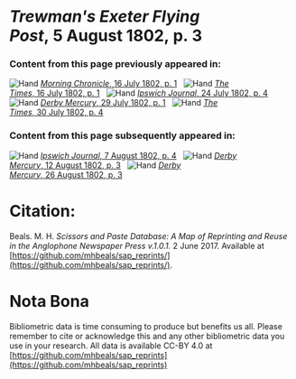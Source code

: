 # *Trewman's Exeter Flying Post*, 5 August 1802, p. 3  
  
### Content from this page previously appeared in:  
![Hand](http://scissorsandpaste.net/wp-content/uploads/2017/06/smallhandpointer.png) [*Morning Chronicle*, 16 July 1802, p. 1](https://mhbeals.github.io/sap_html/Morning-Chronicle/Morning-Chronicle-16-July-1802-p-1)  
![Hand](http://scissorsandpaste.net/wp-content/uploads/2017/06/smallhandpointer.png) [*The Times*, 16 July 1802, p. 1](https://mhbeals.github.io/sap_html/The-Times/The-Times-16-July-1802-p-1)  
![Hand](http://scissorsandpaste.net/wp-content/uploads/2017/06/smallhandpointer.png) [*Ipswich Journal*, 24 July 1802, p. 4](https://mhbeals.github.io/sap_html/Ipswich-Journal/Ipswich-Journal-24-July-1802-p-4)  
![Hand](http://scissorsandpaste.net/wp-content/uploads/2017/06/smallhandpointer.png) [*Derby Mercury*, 29 July 1802, p. 1](https://mhbeals.github.io/sap_html/Derby-Mercury/Derby-Mercury-29-July-1802-p-1)  
![Hand](http://scissorsandpaste.net/wp-content/uploads/2017/06/smallhandpointer.png) [*The Times*, 30 July 1802, p. 4](https://mhbeals.github.io/sap_html/The-Times/The-Times-30-July-1802-p-4)  
  
### Content from this page subsequently appeared in:  
![Hand](http://scissorsandpaste.net/wp-content/uploads/2017/06/smallhandpointer.png) [*Ipswich Journal*, 7 August 1802, p. 4](https://mhbeals.github.io/sap_html/Ipswich-Journal/Ipswich-Journal-7-August-1802-p-4)  
![Hand](http://scissorsandpaste.net/wp-content/uploads/2017/06/smallhandpointer.png) [*Derby Mercury*, 12 August 1802, p. 3](https://mhbeals.github.io/sap_html/Derby-Mercury/Derby-Mercury-12-August-1802-p-3)  
![Hand](http://scissorsandpaste.net/wp-content/uploads/2017/06/smallhandpointer.png) [*Derby Mercury*, 26 August 1802, p. 3](https://mhbeals.github.io/sap_html/Derby-Mercury/Derby-Mercury-26-August-1802-p-3)  


# Citation: 

Beals. M. H. *Scissors and Paste Database: A Map of Reprinting and Reuse in the Anglophone Newspaper Press v.1.0.1.* 2 June 2017. Available at [https://github.com/mhbeals/sap_reprints/](https://github.com/mhbeals/sap_reprints/). 

# Nota Bona

Bibliometric data is time consuming to produce but benefits us all. Please remember to cite or acknowledge this and any other bibliometric data you use in your research. All data is available CC-BY 4.0 at [https://github.com/mhbeals/sap_reprints](https://github.com/mhbeals/sap_reprints)